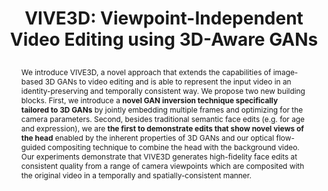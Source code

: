 ---
# this file is written in YAML http://docs.ansible.com/ansible/latest/YAMLSyntax.html
# all lines with a leading sharp are comments and will not be compiled
# longer blocks of text should start with a a leading > to escape all special characters

# URL handle for generated webpage
slug:     vive3D

#specifies layout to be used for page generation (do not modify)
layout:     publication

#publication title
title:      >
   VIVE3D: Viewpoint-Independent Video Editing using 3D-Aware GANs

#include in selected publications on front page (optional, delete line if not applicable)
display: selected

#list all publication authors in correct order

authorlinks:
 "Anna Frühstück": 'https://afruehstueck.github.io' 
 "Nikolaos Sarafianos": 'https://nsarafianos.github.io' 
 Yuanlu Xu: 'https://web.cs.ucla.edu/~yuanluxu' 
 Peter Wonka: 'http://peterwonka.net' 
 Tony Tung: 'http://www.tonytung.org' 

authors:
 "Anna Frühstück": '1, 2'
 "Nikolaos Sarafianos": '2'
 "Yuanlu Xu": '2'
 "Peter Wonka": '1' 
 "Tony Tung": '2'
 
affiliations:
 '1': "KAUST"
 '2': "Meta Reality Labs Research, Sausalito"

#insert publication venue (displayed on publication page)
venue: 'CVPR'

#insert short venue (displayed in box in publication list)
shortvenue: >
   ABC

#specify publication year
year: 2023

#insert abstract of publication
abstract: We introduce VIVE3D, a novel approach that extends the capabilities of image-based 3D GANs to video editing and is able to represent the input video in an identity-preserving and temporally consistent way. We propose two new building blocks. First, we introduce a <b>novel GAN inversion technique specifically tailored to 3D GANs</b> by jointly embedding multiple frames and optimizing for the camera parameters. Second, besides traditional semantic face edits (e.g. for age and expression), we are <b>the first to demonstrate edits that show novel views of the head</b> enabled by the inherent properties of 3D GANs and our optical flow-guided compositing technique to combine the head with the background video. Our experiments demonstrate that VIVE3D generates high-fidelity face edits at consistent quality from a range of camera viewpoints which are composited with the original video in a temporally and spatially-consistent manner. 
   
#link to hi-res teaser image of publication (please make sure the image is wide, e.g. aspect ratio between 4:2 and 4:1) 
teaser:     './assets/publications/vive3D_obama_main.jpg'

#link to smaller thumbnail image of publication (please make sure the aspect ratio is 3:2, suggested size is 150x100px)
thumbnail:  './assets/publications/vive3d_paper.jpg'

supplementary_thumbnail:  './assets/publications/vive3d_supplementary.jpg'

#paper_description: '<a class="btn btn-primary" href="https://arxiv.org/abs/XXX" target="_blank"><span><b><i class="ai ai-arxiv ai-1x"></i> arXiv page</b></span></a>'

#link to paper PDF
papersource: './assets/publications/insetGAN.pdf'

#link to supplementary PDF
supplementarysource: './assets/publications/insetGAN_supp.pdf'

#github: 'https://github.com/afruehstueck/insetGAN'

    
#link to publication video (optional): you can either upload the video to our website (insert local link) or host it on youtube or vimeo (in this case insert the youtube/vimeo link)
video:
    title: 'Paper Video'  
    link: 'https://youtu.be/qfYGQwOw8pg'


#insert citation. please format citation by inserting <br> at line breaks, &nbsp;&nbsp; will insert a tab character to prettify the citation
citation:   >
  @inproceedings{Fruehstueck2023VIVE3D,<br>
   &nbsp;&nbsp;title = {{VIVE3D}: Viewpoint-Independent Video Editing using {3D}-Aware {GANs}},<br>
   &nbsp;&nbsp;author = {Fr{\"u}hst{\"u}ck, Anna and Sarafianos, Nikolaos and Xu, Yuanlu and Wonka, Peter and Tung, Tony},<br>
   &nbsp;&nbsp;booktitle = {Proceedings of the IEEE/CVF International Conference on Computer Vision and Pattern Recognition (CVPR)},<br>
   &nbsp;&nbsp;year = {2023}<br>
  }

figures:
  res1:
    title: 'Results'
    description: 'Our method produces natural head compositions for angular changes.'
    width: '100%'
    link: './assets/publications/vive3d/Results_Dennis_8.mp4'
  res0_edit:
    title: 'Results with Editing'
    description: 'Our method seamlessly combines traditional latent space editing techniques with the additional capabilities afforded by the 3D GAN.'
    width: '100%'
    link: './assets/publications/vive3d/Obama_Ages_Grid.mp4'
  res1_edit:
    width: '100%'
    link: './assets/publications/vive3d/Results_John.mp4'
  res2_edit:
    width: '100%'
    link: './assets/publications/vive3d/Results_Hair_Color.mp4'
  comp_age1:
    title: 'Age Editing Comparison'
    description: 'We showcase our method in comparison to related methods for age editing.'
    width: '100%'
    link: './assets/publications/vive3d/Comparison_Age_Obama.mp4'
  comp_age2:
    width: '100%'
    link: './assets/publications/vive3d/Comparison_Age_Marques.mp4'
  comp_angle1:
    title: 'Angle Editing Comparison'
    description: 'We showcase our method in comparison to related methods for editing of the head angle.'
    width: '100%'
    link: './assets/publications/vive3d/Comparison_Angle_Obama.mp4'
  comp_angle2:
    width: '100%'
    link: './assets/publications/vive3d/Comparison_Angle_Dennis.mp4'
#  pipeline:
#   title: 'Personalized Generator Creation'
#    description: 'We showcase our personalized inversion and fine-tuning strategy to obtain a personalized 3D Generator model.'
#    width: '100%'
#    link: './assets/publications/vive3d/inversion.mp4'
  
#insert links to additional material for the publication (optional)
#links need a title, a URL and a type (this defines the link icon) which can be one of the following values: code, archive, files, slides or text (this is the default icon)
#links: 
# - title: ExampleCode
#   type:  code
#   url:   './publications/supplementary1.zip' 
# - title: ExampleSlides
#   type:  slides
#   url:   './publications/presentation.pptx' 

#don't forget the leading and trailing --- in a YAML file
---